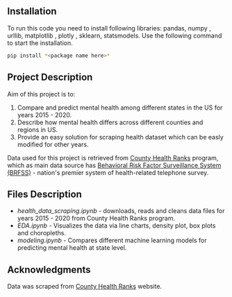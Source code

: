 ## Installation

To run this code you need to install following libraries: pandas, numpy , urllib, matplotlib , plotly , sklearn, statsmodels. Use the following command to start the installation.

```bash
pip install *<package name here>*
```

## Project Description

Aim of this project is to: 

1. Compare and predict mental health among different states in the US for years 2015 - 2020. 
2. Describe how mental health differs across different counties and regions in US. 
3. Provide an easy solution for scraping health dataset which can be easly modified for other years.

Data used for this project is retrieved from [County Health Ranks](https://www.countyhealthrankings.org/) program, which as main data source has [Behavioral Risk Factor Surveillance System (BRFSS)](https://www.cdc.gov/brfss/questionnaires/index.htm) - nation's premier system of health-related telephone survey. 


## Files Description

- *health_data_scraping.ipynb* - downloads, reads and cleans data files for years 2015 - 2020 from County Health Ranks program.
- *EDA.ipynb* - Visualizes the data via line charts, density plot, box plots and choropleths.
- *modeling.ipynb* - Compares different machine learning models for predicting mental health at state level. 


## Acknowledgments

Data was scraped from [County Health Ranks](https://www.countyhealthrankings.org/) website.